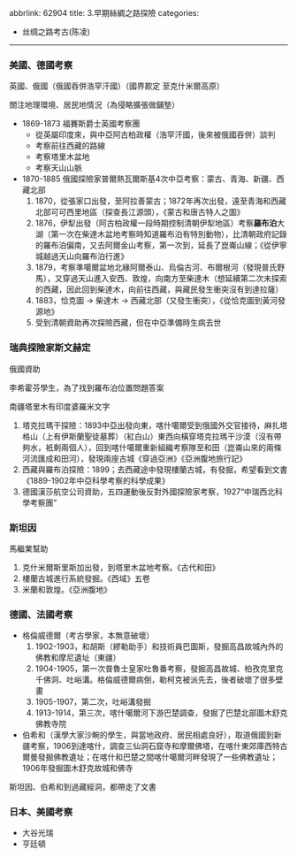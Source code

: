 abbrlink: 62904
title: 3.早期絲綢之路探險
categories:
  - 丝绸之路考古(陈凌)
---
### 美國、德國考察

英國、俄國（俄國吞併浩罕汗國）（國界歁定 至克什米爾高原）

關注地理環境、居民地情況（為侵略擴張做鋪墊）

- 1869-1873 福賽斯爵士英國考察團
	- 從英屬印度來，與中亞阿古柏政權（浩罕汗國，後來被俄國吞併）談判
	- 考察前往西藏的路線
	- 考察塔里木盆地
	- 考察天山山脈
- 1870-1885 俄國探險家普爾熱瓦爾斯基4次中亞考察：蒙古、青海、新疆、西藏北部
	1. 1870，從張家口出發，至阿拉善蒙古；1872年再次出發，遠至青海和西藏北部可可西里地區（探查長江源頭），《蒙古和唐古特人之圖》
	2. 1876，伊犁出發（阿古柏政權一段時期控制清朝伊犁地區）考察**羅布泊**大湖（第一次在柴達木盆地考察時知道羅布泊有特別動物），比清朝政府記錄的羅布泊偏南，又去阿爾金山考察，第一次到，延長了崑崙山線；《從伊寧城越過天山向羅布泊行進》
	3. 1879，考察準噶爾盆地北緣阿爾泰山、烏倫古河、布爾根河（發現普氏野馬），又穿過天山進入安西、敦煌，向南方至柴達木（想延續第二次未探索的西藏，因此回到柴達木，向前往西藏，與藏民發生衝突沒有到達拉薩）
	4. 1883，恰克圖 → 柴達木 → 西藏北部（又發生衝突），《從恰克圖到黃河發源地》
	5. 受到清朝資助再次探險西藏，但在中亞準備時生病去世

### 瑞典探險家斯文赫定

俄國資助

李希霍芬學生，為了找到羅布泊位置問題答案

南疆塔里木有印度婆羅米文字

1. 塔克拉瑪干探險：1893中亞出發向東，喀什噶爾受到俄國外交官接待，麻扎塔格山（上有伊斯蘭聖徒墓葬）（紅白山）東西向橫穿塔克拉瑪干沙漠（沒有帶夠水，衹剩兩個人），回到喀什噶爾重新組織考察隊至和田（崑崙山來的兩條河流匯成和田河），發現兩座古城《穿過亞洲》《亞洲腹地旅行記》
2. 西藏與羅布泊探險：1899；去西藏途中發現樓蘭古城，有發掘，希望看到文書《1889-1902年中亞科學考察的科學成果》
3. 德國漢莎航空公司資助，五四運動後反對外國探險家考察，1927“中瑞西北科學考察團”

### 斯坦因

馬繼業幫助

1. 克什米爾斯里斯加出發，到塔里木盆地考察。《古代和田》
2. 樓蘭古城進行系統發掘。《西域》五卷
3. 米蘭和敦煌。《亞洲腹地》

### 德國、法國考察

- 格倫威德爾（考古學家，本無意破壞）
	1. 1902-1903，和胡斯（繆勒助手）和技術員巴圖斯，發掘高昌故城內外的佛教和摩尼遺址（東疆）
	2. 1904-1905，第一次普魯士皇家吐魯番考察，發掘高昌故城、柏孜克里克千佛洞、吐峪溝。格倫威德爾病倒，勒柯克被派先去，後者破壞了很多壁畫
	3. 1905-1907，第二次，吐峪溝發掘
	4. 1913-1914，第三次，喀什噶爾河下游巴楚調查，發掘了巴楚北部圖木舒克佛教寺院
- 伯希和（漢學大家沙畹的學生，與當地政府、居民相處良好），取道俄國到新疆考察，1906到達喀什，調查三仙洞石窟寺和摩爾佛塔，在喀什東郊庫西特古爾曼發掘佛教遺址；在喀什和巴楚之間喀什噶爾河畔發現了一些佛教遺址；1906年發掘圖木舒克故城和佛寺

斯坦因、伯希和到過藏經洞，都帶走了文書

### 日本、美國考察

- 大谷光瑞
- 亨廷頓